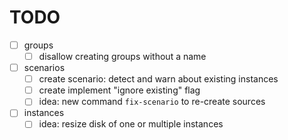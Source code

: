 # TODO

- [ ] groups
    - [ ] disallow creating groups without a name
- [ ] scenarios
    - [ ] create scenario: detect and warn about existing instances
    - [ ] create implement "ignore existing" flag
    - [ ] idea: new command `fix-scenario` to re-create sources
- [ ] instances
    - [ ] idea: resize disk of one or multiple instances
